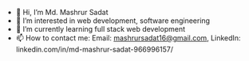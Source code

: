 - 👋 Hi, I’m Md. Mashrur Sadat
- 👀 I’m interested in web development, software engineering
- 🌱 I’m currently learning full stack web development
- 📫 How to contact me:
      Email: mashrursadat16@gmail.com, 
      LinkedIn: linkedin.com/in/md-mashrur-sadat-966996157/ 
      

<!---
Md-Mashrur-Sadat/Md-Mashrur-Sadat is a ✨ special ✨ repository because its `README.md` (this file) appears on your GitHub profile.
You can click the Preview link to take a look at your changes.
--->

